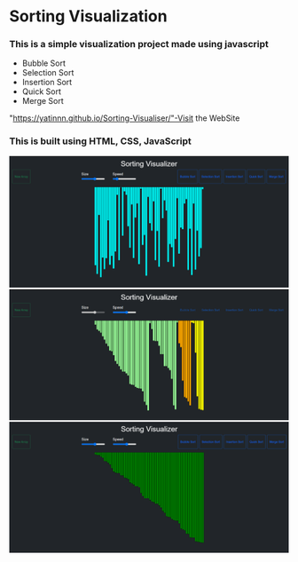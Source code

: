 # Sorting Visualization
### This is a simple visualization project made using javascript 
- Bubble Sort 
- Selection Sort
- Insertion Sort
- Quick Sort
- Merge Sort

"https://yatinnn.github.io/Sorting-Visualiser/"-Visit the WebSite

### This is built using HTML, CSS, JavaScript <br/>



<img src="img/img1.png"> <br/>
<img src="img/img2.png"> <br/>
<img src="img/img3.png"> <br/>
